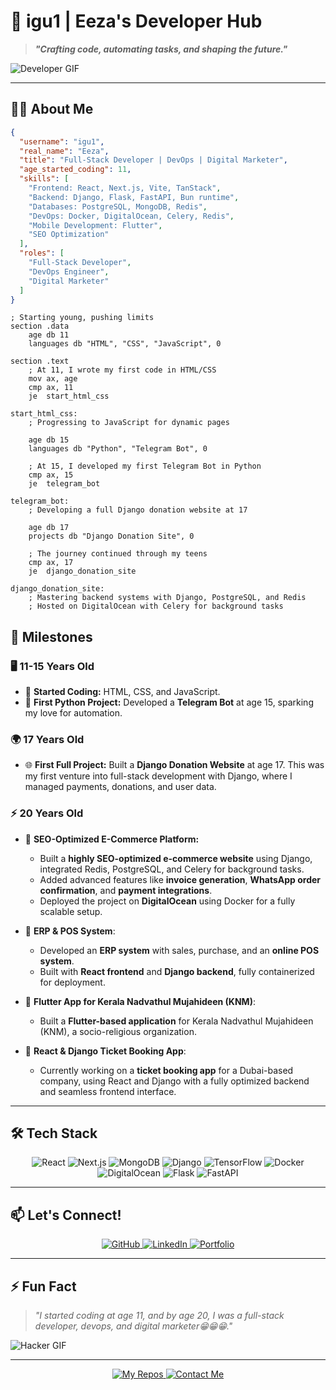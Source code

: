 # 👾 igu1 | Eeza's Developer Hub

> **_"Crafting code, automating tasks, and shaping the future."_**

![Developer GIF](https://media.giphy.com/media/VTtANKl0beDFQRLDTh/giphy.gif)

---

## 🧑‍💻 About Me

```json
{
  "username": "igu1",
  "real_name": "Eeza",
  "title": "Full-Stack Developer | DevOps | Digital Marketer",
  "age_started_coding": 11,
  "skills": [
    "Frontend: React, Next.js, Vite, TanStack",
    "Backend: Django, Flask, FastAPI, Bun runtime",
    "Databases: PostgreSQL, MongoDB, Redis",
    "DevOps: Docker, DigitalOcean, Celery, Redis",
    "Mobile Development: Flutter",
    "SEO Optimization"
  ],
  "roles": [
    "Full-Stack Developer",
    "DevOps Engineer",
    "Digital Marketer"
  ]
}
```
```assembly
; Starting young, pushing limits
section .data
    age db 11
    languages db "HTML", "CSS", "JavaScript", 0

section .text
    ; At 11, I wrote my first code in HTML/CSS
    mov ax, age
    cmp ax, 11
    je  start_html_css

start_html_css:
    ; Progressing to JavaScript for dynamic pages

    age db 15
    languages db "Python", "Telegram Bot", 0

    ; At 15, I developed my first Telegram Bot in Python
    cmp ax, 15
    je  telegram_bot

telegram_bot:
    ; Developing a full Django donation website at 17

    age db 17
    projects db "Django Donation Site", 0

    ; The journey continued through my teens
    cmp ax, 17
    je  django_donation_site

django_donation_site:
    ; Mastering backend systems with Django, PostgreSQL, and Redis
    ; Hosted on DigitalOcean with Celery for background tasks
```

## 📜 Milestones

### 🖥️ 11-15 Years Old
- 🚀 **Started Coding:** HTML, CSS, and JavaScript.
- 🐍 **First Python Project:** Developed a **Telegram Bot** at age 15, sparking my love for automation.

### 🌍 17 Years Old
- 🌐 **First Full Project:** Built a **Django Donation Website** at age 17. This was my first venture into full-stack development with Django, where I managed payments, donations, and user data.

### ⚡ 20 Years Old
- 🛒 **SEO-Optimized E-Commerce Platform:**
  - Built a **highly SEO-optimized e-commerce website** using Django, integrated Redis, PostgreSQL, and Celery for background tasks.
  - Added advanced features like **invoice generation**, **WhatsApp order confirmation**, and **payment integrations**.
  - Deployed the project on **DigitalOcean** using Docker for a fully scalable setup.

- 🔧 **ERP & POS System**:
  - Developed an **ERP system** with sales, purchase, and an **online POS system**.
  - Built with **React frontend** and **Django backend**, fully containerized for deployment.

- 📱 **Flutter App for Kerala Nadvathul Mujahideen (KNM)**:
  - Built a **Flutter-based application** for Kerala Nadvathul Mujahideen (KNM), a socio-religious organization.

- 🎫 **React & Django Ticket Booking App**:
  - Currently working on a **ticket booking app** for a Dubai-based company, using React and Django with a fully optimized backend and seamless frontend interface.

---

## 🛠️ Tech Stack

<div align="center">
  <img src="https://img.shields.io/badge/React-%2320232a.svg?style=for-the-badge&logo=react&logoColor=%2361DAFB" alt="React" />
  <img src="https://img.shields.io/badge/Next.js-%23000000.svg?style=for-the-badge&logo=nextdotjs&logoColor=white" alt="Next.js" />
  <img src="https://img.shields.io/badge/MongoDB-%2347A248.svg?style=for-the-badge&logo=mongodb&logoColor=white" alt="MongoDB" />
  <img src="https://img.shields.io/badge/Django-%23092E20.svg?style=for-the-badge&logo=django&logoColor=white" alt="Django" />
  <img src="https://img.shields.io/badge/TensorFlow-%23FF6F00.svg?style=for-the-badge&logo=tensorflow&logoColor=white" alt="TensorFlow" />
  <img src="https://img.shields.io/badge/Docker-%230db7ed.svg?style=for-the-badge&logo=docker&logoColor=white" alt="Docker" />
  <img src="https://img.shields.io/badge/DigitalOcean-%230167ff.svg?style=for-the-badge&logo=digitalocean&logoColor=white" alt="DigitalOcean" />
  <img src="https://img.shields.io/badge/Flask-%23000000.svg?style=for-the-badge&logo=flask&logoColor=white" alt="Flask" />
  <img src="https://img.shields.io/badge/FastAPI-%23009688.svg?style=for-the-badge&logo=fastapi&logoColor=white" alt="FastAPI" />
</div>

---

## 📫 Let's Connect!

<div align="center">
  <a href="https://github.com/igu1">
    <img src="https://img.shields.io/badge/GitHub-%23121011.svg?style=for-the-badge&logo=github&logoColor=white" alt="GitHub" />
  </a>
  <a href="https://linkedin.com/in/your-link-here">
    <img src="https://img.shields.io/badge/LinkedIn-%230077B5.svg?style=for-the-badge&logo=linkedin&logoColor=white" alt="LinkedIn" />
  </a>
  <a href="https://yourportfolio.com">
    <img src="https://img.shields.io/badge/Portfolio-%23000000.svg?style=for-the-badge&logo=firefox&logoColor=white" alt="Portfolio" />
  </a>
</div>

---

## ⚡ Fun Fact

> _"I started coding at age 11, and by age 20, I was a full-stack developer, devops, and digital marketer😁😁😁."_  

![Hacker GIF](https://media.giphy.com/media/xUA7aZeLE2e0P7Znz2/giphy.gif)

---

<div align="center">
  <a href="https://github.com/igu1?tab=repositories">
    <img src="https://img.shields.io/badge/-My%20Repositories-%23121011.svg?style=for-the-badge&logo=github&logoColor=white" alt="My Repos" />
  </a>
  <a href="mailto:your-email@example.com">
    <img src="https://img.shields.io/badge/-Contact%20Me-%23D14836.svg?style=for-the-badge&logo=gmail&logoColor=white" alt="Contact Me" />
  </a>
</div>
